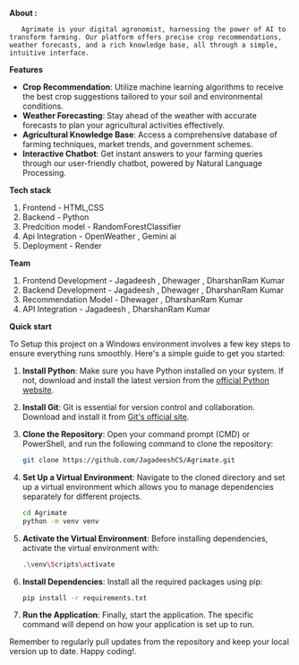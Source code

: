 **About :**
       
       Agrimate is your digital agronomist, harnessing the power of AI to transform farming. Our platform offers precise crop recommendations, weather forecasts, and a rich knowledge base, all through a simple, intuitive interface.


**Features**

- **Crop Recommendation**: 
                      Utilize machine learning algorithms to receive the best crop suggestions tailored to your soil and environmental conditions.
- **Weather Forecasting**: 
                      Stay ahead of the weather with accurate forecasts to plan your agricultural activities effectively.
- **Agricultural Knowledge Base**: 
                      Access a comprehensive database of farming techniques, market trends, and government schemes.
- **Interactive Chatbot**:
                      Get instant answers to your farming queries through our user-friendly chatbot, powered by Natural Language Processing.


**Tech stack**
  1) Frontend - HTML,CSS
  2) Backend - Python
  3) Predcition model - RandomForestClassifier
  4) Api Integration - OpenWeather , Gemini ai
  5) Deployment - Render


**Team**
  1) Frontend Development - Jagadeesh , Dhewager , DharshanRam Kumar
  2) Backend Development  - Jagadeesh , Dhewager , DharshanRam Kumar 
  3) Recommendation Model - Dhewager , DharshanRam Kumar
  4) API Integration      - Jagadeesh , DharshanRam Kumar


**Quick start**

  To Setup this project on a Windows environment involves a few key steps to ensure everything runs smoothly. Here's a simple guide to get you started:
  
  1. **Install Python**: Make sure you have Python installed on your system. If not, download and install the latest version from the [official Python website](^1^).
  
  2. **Install Git**: Git is essential for version control and collaboration. Download and install it from [Git's official site](^2^).
  
  3. **Clone the Repository**: Open your command prompt (CMD) or PowerShell, and run the following command to clone the repository:
     ```bash
     git clone https://github.com/JagadeeshCS/Agrimate.git
     ```
  
  4. **Set Up a Virtual Environment**: Navigate to the cloned directory and set up a virtual environment which allows you to manage dependencies separately for different projects.
     ```bash
     cd Agrimate
     python -m venv venv
     ```
  
  5. **Activate the Virtual Environment**: Before installing dependencies, activate the virtual environment with:
     ```bash
     .\venv\Scripts\activate
     ```
  
  6. **Install Dependencies**: Install all the required packages using pip:
     ```bash
     pip install -r requirements.txt
     ```
  
  7. **Run the Application**: Finally, start the application. The specific command will depend on how your application is set up to run.
  
  Remember to regularly pull updates from the repository and keep your local version up to date. Happy coding!.

